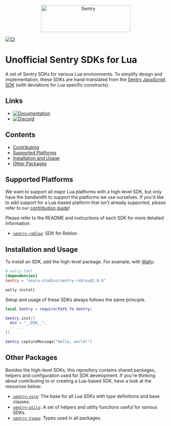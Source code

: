 <p align="center">
  <a href="https://sentry.io/?utm_source=github&utm_medium=logo" target="_blank">
    <img src="https://sentry-brand.storage.googleapis.com/sentry-wordmark-dark-280x84.png" alt="Sentry" width="280" height="84" />
  </a>
</p>

[![CI](https://github.com/Neura-Studios/sentry-lua/actions/workflows/ci.yml/badge.svg)](https://github.com/Neura-Studios/sentry-lua/actions/workflows/ci.yml)

# Unofficial Sentry SDKs for Lua

A set of Sentry SDKs for various Lua environments. To simplify design and implementation, these SDKs are hand-translated
from the [Sentry JavaScript SDK](https://github.com/getsentry/sentry-javascript) (with deviations for Lua specific
constructs).

## Links

- [![Documentation](https://img.shields.io/badge/documentation-github-green.svg)](https://Neura-Studios.github.io/sentry-lua)
- [![Discord](https://img.shields.io/discord/621778831602221064)](https://discord.gg/MWHzBd68aR)

## Contents

- [Contributing](https://github.com/Neura-Studios/sentry-lua/blob/main/CONTRIBUTING.md)
- [Supported Platforms](#supported-platforms)
- [Installation and Usage](#installation-and-usage)
- [Other Packages](#other-packages)

## Supported Platforms

We want to support all major Lua platforms with a high-level SDK, but only have the bandwidth to support the platforms
we use ourselves. If you'd like to add support for a Lua-based platform that isn't already supported, please refer to
our [contribution guide](https://github.com/Neura-Studios/sentry-lua/blob/main/CONTRIBUTING.md)!

Please refer to the README and instructions of each SDK for more detailed information:

- [`sentry-roblox`](https://github.com/Neura-Studios/sentry-lua/tree/main/packages/roblox): SDK for Roblox

## Installation and Usage

To install an SDK, add the high-level package. For example, with [Wally](https://wally.run):

```toml
# wally.toml
[dependencies]
Sentry = "neura-studios/sentry-roblox@1.0.0"
```

```sh
wally install
```

Setup and usage of these SDKs always follows the same principle.

```lua
local Sentry = require(Path.To.Sentry)

Sentry.init({
  dsn = "__DSN__",
  -- ...
})

Sentry.captureMessage("Hello, world!")
```

## Other Packages

Besides the high-level SDKs, this repository contains shared packages, helpers and configuration used for SDK
development. If you're thinking about contributing to or creating a Lua-based SDK, have a look at the resources
below:

- [`sentry-core`](https://github.com/Neura-Studios/sentry-lua/blob/main/packages/core): The base for all
  Lua SDKs with type definitions and base classes.
- [`sentry-utils`](https://github.com/Neura-Studios/sentry-lua/blob/main/packages/utils): A set of helpers and
  utility functions useful for various SDKs.
- [`sentry-types`](https://github.com/Neura-Studios/sentry-lua/blob/main/packages/types): Types used in all
  packages.
